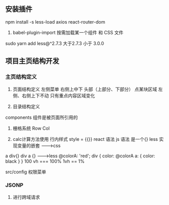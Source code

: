 ## 安装插件
npm install -s less-load axios react-router-dom

1. babel-plugin-import 按需加载某一个组件 和 CSS 文件

sudo yarn add less@^2.7.3 大于2.7.3 小于 3.0.0

## 项目主页结构开发
### 主页结构定义
1. 页面结构定义
左侧菜单 右侧上中下 头部（上部分、下部分）
点某块区域 左侧、右侧上下不动
只有重点内容区域变化

1. 目录结构定义 

components 组件是被页面所引用的

1. 栅格系统
Row Col

1. calc计算方法使用
行内样式 style = {{}} react 语法
js 语法 是一个{}
less 实现变量的嵌套
--->css
<div>a
div{}
div a {}
--->less
@colorA: 'red';
div {
  color: @colorA
  a: {
    color: black
  }
}
100 vh === 100%
1vh == 1%

src/config 权限菜单

### JSONP
1. 进行跨域请求
